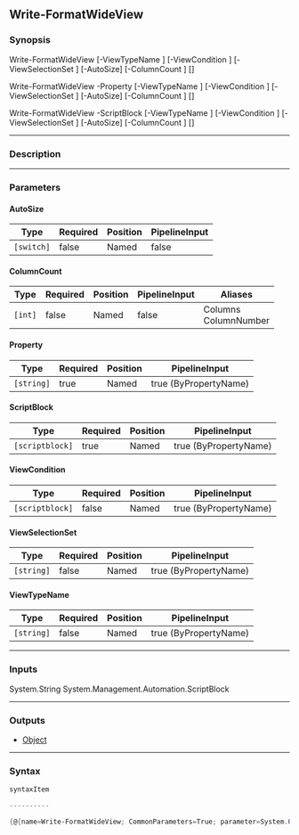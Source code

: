 Write-FormatWideView
--------------------




### Synopsis

Write-FormatWideView [-ViewTypeName <string>] [-ViewCondition <scriptblock>] [-ViewSelectionSet <string>] [-AutoSize] [-ColumnCount <int>] [<CommonParameters>]

Write-FormatWideView -Property <string> [-ViewTypeName <string>] [-ViewCondition <scriptblock>] [-ViewSelectionSet <string>] [-AutoSize] [-ColumnCount <int>] [<CommonParameters>]

Write-FormatWideView -ScriptBlock <scriptblock> [-ViewTypeName <string>] [-ViewCondition <scriptblock>] [-ViewSelectionSet <string>] [-AutoSize] [-ColumnCount <int>] [<CommonParameters>]




---


### Description


---


### Parameters
#### **AutoSize**




|Type      |Required|Position|PipelineInput|
|----------|--------|--------|-------------|
|`[switch]`|false   |Named   |false        |



#### **ColumnCount**




|Type   |Required|Position|PipelineInput|Aliases                 |
|-------|--------|--------|-------------|------------------------|
|`[int]`|false   |Named   |false        |Columns<br/>ColumnNumber|



#### **Property**




|Type      |Required|Position|PipelineInput        |
|----------|--------|--------|---------------------|
|`[string]`|true    |Named   |true (ByPropertyName)|



#### **ScriptBlock**




|Type           |Required|Position|PipelineInput        |
|---------------|--------|--------|---------------------|
|`[scriptblock]`|true    |Named   |true (ByPropertyName)|



#### **ViewCondition**




|Type           |Required|Position|PipelineInput        |
|---------------|--------|--------|---------------------|
|`[scriptblock]`|false   |Named   |true (ByPropertyName)|



#### **ViewSelectionSet**




|Type      |Required|Position|PipelineInput        |
|----------|--------|--------|---------------------|
|`[string]`|false   |Named   |true (ByPropertyName)|



#### **ViewTypeName**




|Type      |Required|Position|PipelineInput        |
|----------|--------|--------|---------------------|
|`[string]`|false   |Named   |true (ByPropertyName)|





---


### Inputs
System.String
System.Management.Automation.ScriptBlock




---


### Outputs
* [Object](https://learn.microsoft.com/en-us/dotnet/api/System.Object)






---


### Syntax
```PowerShell
syntaxItem
```
```PowerShell
----------
```
```PowerShell
{@{name=Write-FormatWideView; CommonParameters=True; parameter=System.Object[]}, @{name=Write-FormatWideView; CommonPar…
```
